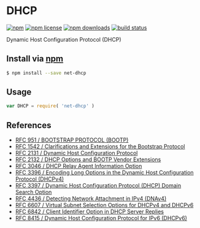 # DHCP
[![npm](https://img.shields.io/npm/v/net-dhcp.svg?style=flat-square)](https://npmjs.com/package/net-dhcp)
[![npm license](https://img.shields.io/npm/l/net-dhcp.svg?style=flat-square)](https://npmjs.com/package/net-dhcp)
[![npm downloads](https://img.shields.io/npm/dm/net-dhcp.svg?style=flat-square)](https://npmjs.com/package/net-dhcp)
[![build status](https://img.shields.io/travis/jhermsmeier/node-net-dhcp/master.svg?style=flat-square)](https://travis-ci.org/jhermsmeier/node-net-dhcp)

Dynamic Host Configuration Protocol (DHCP)

## Install via [npm](https://npmjs.com)

```sh
$ npm install --save net-dhcp
```

## Usage

```js
var DHCP = require( 'net-dhcp' )
```

## References

- [RFC 951 / BOOTSTRAP PROTOCOL (BOOTP)](https://tools.ietf.org/html/rfc951)
- [RFC 1542 / Clarifications and Extensions for the Bootstrap Protocol](https://tools.ietf.org/html/rfc1542)
- [RFC 2131 / Dynamic Host Configuration Protocol](https://tools.ietf.org/html/rfc2131)
- [RFC 2132 / DHCP Options and BOOTP Vendor Extensions](https://tools.ietf.org/html/rfc2132)
- [RFC 3046 / DHCP Relay Agent Information Option](https://tools.ietf.org/html/rfc3046)
- [RFC 3396 / Encoding Long Options in the Dynamic Host Configuration Protocol (DHCPv4)](https://tools.ietf.org/html/rfc3396)
- [RFC 3397 / Dynamic Host Configuration Protocol (DHCP) Domain Search Option](https://tools.ietf.org/html/rfc3397)
- [RFC 4436 / Detecting Network Attachment in IPv4 (DNAv4)](https://tools.ietf.org/html/rfc4436)
- [RFC 6607 / Virtual Subnet Selection Options for DHCPv4 and DHCPv6](https://tools.ietf.org/html/rfc6607)
- [RFC 6842 / Client Identifier Option in DHCP Server Replies](https://tools.ietf.org/html/rfc6842)
- [RFC 8415 / Dynamic Host Configuration Protocol for IPv6 (DHCPv6)](https://tools.ietf.org/html/rfc8415)
